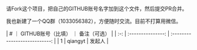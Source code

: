 请Fork这个项目，把自己的GITHUB账号名字加到这个文件，然后提交PR合并。

我也新建了一个QQ群（1033056382），方便随时交流。目前不打算用微信。

| #   ｜ GITHUB账号（比填） ｜ 备注（可选）                    |
| :-: | :---------------: | :---------------------------: |
|  1  | qiangyt           | 发起人                         |